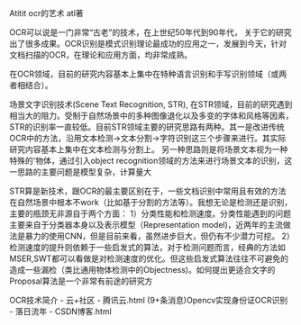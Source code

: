 Atitit ocr的艺术 atl著

OCR可以说是一门非常“古老”的技术，在上世纪50年代到90年代，
关于它的研究出了很多成果。OCR识别是模式识别理论最成功的应用之一，发展到今天，针对文档扫描的OCR，在理论和应用方面，均非常成熟。

在OCR领域，目前的研究内容基本上集中在特种语言识别和手写识别领域（或两者相结合）。

场景文字识别技术(Scene Text Recognition, STR),
在STR领域，目前的研究遇到相当大的阻力。受制于自然场景中的多种图像退化以及多变的字体和风格等因素，STR的识别率一直较低。目前STR领域主要的研究思路有两种。其一是改进传统OCR中的方法，沿用文本检测->文本分割->字符识别这三个步骤来进行。其实际研究内容基本上集中在文本检测与分割上。 另一种思路则是将场景文本视为一种特殊的'物体，通过引入object recognition领域的方法来进行场景文本的识别，这一思路的主要问题是模型复杂，计算量大

STR算是新技术，跟OCR的最主要区别在于，一些文档识别中常用且有效的方法在自然场景中根本不work（比如基于分割的方法等）。我想无论是检测还是识别，主要的瓶颈无非源自于两个方面：
1）分类性能和检测速度。分类性能遇到的问题主要来自于分类器本身以及表示模型（Representation model)，近两年的主流做法是暴力的使用CNN，但是目前来看，虽然进步巨大，但仍有不少潜力可挖。
2）检测速度的提升则依赖于一些启发式的算法，对于检测问题而言，经典的方法如MSER,SWT都可以看做是对检测速度的优化。但这些启发式算法往往不可避免的造成一些漏检（类比通用物体检测中的Objectness)。如何提出更适合文字的Proposal算法是一个非常有前途的研究方


OCR技术简介 - 云+社区 - 腾讯云.html
(9+条消息)Opencv实现身份证OCR识别 - 落日流年 - CSDN博客.html
